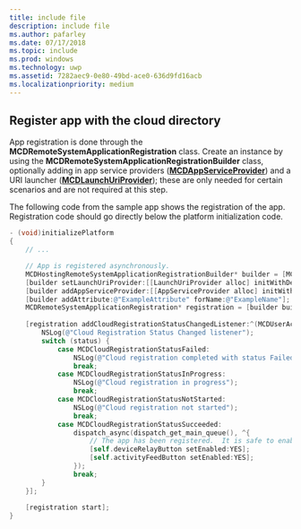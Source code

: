```yaml
---
title: include file
description: include file
ms.author: pafarley
ms.date: 07/17/2018
ms.topic: include
ms.prod: windows
ms.technology: uwp
ms.assetid: 7282aec9-0e80-49bd-ace0-636d9fd16acb
ms.localizationpriority: medium
---
```


## Register app with the cloud directory

App registration is done through the **MCDRemoteSystemApplicationRegistration** class. Create an instance by using the **MCDRemoteSystemApplicationRegistrationBuilder** class, optionally adding in app service providers (**[MCDAppServiceProvider](../../objectivec-api/hosting/MCDAppServiceProvider.md)**) and a URI launcher (**[MCDLaunchUriProvider](../../objectivec-api/hosting/MCDLaunchUriProvider.md)**); these are only needed for certain scenarios and are not required at this step.

The following code from the sample app shows the registration of the app. Registration code should go directly below the platform initialization code. 

```ObjectiveC
- (void)initializePlatform
{
    // ...

    // App is registered asynchronously.
    MCDHostingRemoteSystemApplicationRegistrationBuilder* builder = [MCDHostingRemoteSystemApplicationRegistrationBuilder new];
    [builder setLaunchUriProvider:[[LaunchUriProvider alloc] initWithDelegate:[AppDataSource sharedInstance].inboundRequestLogger]];
    [builder addAppServiceProvider:[[AppServiceProvider alloc] initWithDelegate:[AppDataSource sharedInstance].inboundRequestLogger]];
    [builder addAttribute:@"ExampleAttribute" forName:@"ExampleName"];
    MCDRemoteSystemApplicationRegistration* registration = [builder buildRegistration];
    
    [registration addCloudRegistrationStatusChangedListener:^(MCDUserAccount * _Nonnull account, MCDCloudRegistrationStatus status) {
        NSLog(@"Cloud Registration Status Changed listener");
        switch (status) {
            case MCDCloudRegistrationStatusFailed:
                NSLog(@"Cloud registration completed with status Failed");
                break;
            case MCDCloudRegistrationStatusInProgress:
                NSLog(@"Cloud registration in progress");
                break;
            case MCDCloudRegistrationStatusNotStarted:
                NSLog(@"Cloud registration not started");
                break;
            case MCDCloudRegistrationStatusSucceeded:
                dispatch_async(dispatch_get_main_queue(), ^{
                    // The app has been registered.  It is safe to enable button.
                    [self.deviceRelayButton setEnabled:YES];
                    [self.activityFeedButton setEnabled:YES];
                });
                break;
        }
    }];
    
    [registration start];
}
```